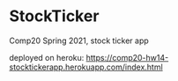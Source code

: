 # StockTicker
Comp20 Spring 2021, stock ticker app

deployed on heroku: https://comp20-hw14-stocktickerapp.herokuapp.com/index.html
